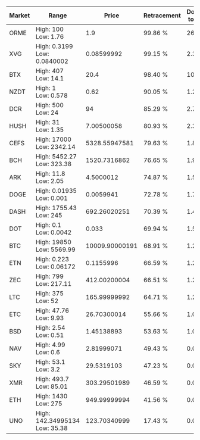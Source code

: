 | Market | Range | Price| Retracement | Doubles to 50% |
| --- | --- | --- | --- | --- |
| ORME | High: 100<br />Low: 1.76 | 1.9 | 99.86 % | 26.78 |
| XVG | High: 0.3199<br />Low: 0.0840002 | 0.08599992 | 99.15 % | 2.35 |
| BTX | High: 407<br />Low: 14.1 | 20.4 | 98.40 % | 10.32 |
| NZDT | High: 1<br />Low: 0.578 | 0.62 | 90.05 % | 1.27 |
| DCR | High: 500<br />Low: 24 | 94 | 85.29 % | 2.79 |
| HUSH | High: 31<br />Low: 1.35 | 7.00500058 | 80.93 % | 2.31 |
| CEFS | High: 17000<br />Low: 2342.14 | 5328.55947581 | 79.63 % | 1.81 |
| BCH | High: 5452.27<br />Low: 323.38 | 1520.7316862 | 76.65 % | 1.90 |
| ARK | High: 11.8<br />Low: 2.05 | 4.5000012 | 74.87 % | 1.54 |
| DOGE | High: 0.01935<br />Low: 0.001 | 0.0059941 | 72.78 % | 1.70 |
| DASH | High: 1755.43<br />Low: 245 | 692.26020251 | 70.39 % | 1.44 |
| DOT | High: 0.1<br />Low: 0.0042 | 0.033 | 69.94 % | 1.58 |
| BTC | High: 19850<br />Low: 5569.99 | 10009.90000191 | 68.91 % | 1.27 |
| ETN | High: 0.223<br />Low: 0.06172 | 0.1155996 | 66.59 % | 1.23 |
| ZEC | High: 799<br />Low: 217.11 | 412.00200004 | 66.51 % | 1.23 |
| LTC | High: 375<br />Low: 52 | 165.99999992 | 64.71 % | 1.29 |
| ETC | High: 47.76<br />Low: 9.93 | 26.70300014 | 55.66 % | 1.08 |
| BSD | High: 2.54<br />Low: 0.51 | 1.45138893 | 53.63 % | 1.05 |
| NAV | High: 4.99<br />Low: 0.6 | 2.81999071 | 49.43 % | 0.00 |
| SKY | High: 53.1<br />Low: 3.2 | 29.5319103 | 47.23 % | 0.00 |
| XMR | High: 493.7<br />Low: 85.01 | 303.29501989 | 46.59 % | 0.00 |
| ETH | High: 1430<br />Low: 275 | 949.99999994 | 41.56 % | 0.00 |
| UNO | High: 142.34995134<br />Low: 35.38 | 123.70340999 | 17.43 % | 0.00 |
